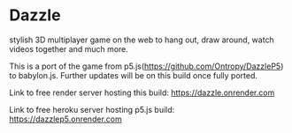 # Dazzle

stylish 3D multiplayer game on the web to hang out, draw around, watch videos together and much more.

This is a port of the game from p5.js(https://github.com/Ontropy/DazzleP5) to babylon.js. Further updates will be on this build once fully ported.

Link to free render server hosting this build:
https://dazzle.onrender.com

Link to free heroku server hosting p5.js build:
https://dazzlep5.onrender.com
